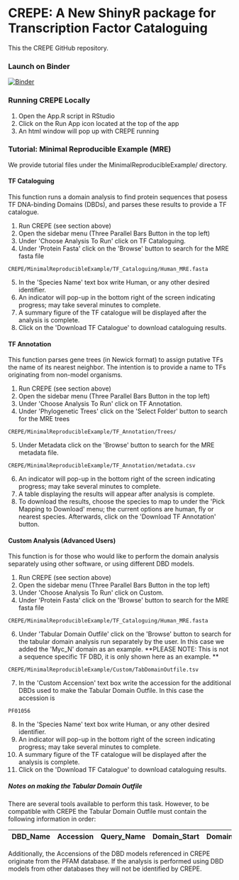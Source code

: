 # CREPE: A New ShinyR package for Transcription Factor Cataloguing 
This the CREPE GitHub repository. 

### Launch on Binder
[![Binder](https://mybinder.org/badge_logo.svg)](https://mybinder.org/v2/gh/dirostri/CREPE/HEAD/?urlpath=rstudio)

### Running CREPE Locally
1. Open the App.R script in RStudio
2. Click on the Run App icon located at the top of the app
3. An html window will pop up with CREPE running

### Tutorial: Minimal Reproducible Example (MRE)
We provide tutorial files under the MinimalReproducibleExample/ directory.

#### TF Cataloguing
This function runs a domain analysis to find protein sequences that posess TF DNA-binding Domains (DBDs), and parses these results to provide a TF catalogue. 

1. Run CREPE (see section above)
2. Open the sidebar menu (Three Parallel Bars Button in the top left)
3. Under 'Choose Analysis To Run' click on TF Cataloguing. 
4. Under 'Protein Fasta' click on the 'Browse' button to search for the MRE fasta file
```
CREPE/MinimalReproducibleExample/TF_Cataloguing/Human_MRE.fasta
```
5. In the 'Species Name' text box write Human, or any other desired identifier. 
6. An indicator will pop-up in the bottom right of the screen indicating progress; may take several minutes to complete. 
7. A summary figure of the TF catalogue will be displayed after the analysis is complete. 
8. Click on the 'Download TF Catalogue' to download cataloguing results. 

#### TF Annotation
This function parses gene trees (in Newick format) to assign putative TFs the name of its nearest neighbor. The intention is to provide a name to TFs originating from non-model organisms. 

1. Run CREPE (see section above)
2. Open the sidebar menu (Three Parallel Bars Button in the top left)
3. Under 'Choose Analysis To Run' click on TF Annotation.
4. Under 'Phylogenetic Trees' click on the 'Select Folder' button to search for the MRE trees
```
CREPE/MinimalReproducibleExample/TF_Annotation/Trees/
```
5. Under Metadata click on the 'Browse' button to search for the MRE metadata file.
```
CREPE/MinimalReproducibleExample/TF_Annotation/metadata.csv
```
6. An indicator will pop-up in the bottom right of the screen indicating progress; may take several minutes to complete. 
7.  A table displaying the results will appear after analysis is complete. 
8.  To download the results, choose the species to map to under the 'Pick Mapping to Download' menu; the current options are human, fly or nearest species. Afterwards, click on the 'Download TF Annotation' button.

#### Custom Analysis (Advanced Users)
This function is for those who would like to perform the domain analysis separately using other software, or using different DBD models. 

1. Run CREPE (see section above)
2. Open the sidebar menu (Three Parallel Bars Button in the top left)
3. Under 'Choose Analysis To Run' click on Custom.
4. Under 'Protein Fasta' click on the 'Browse' button to search for the MRE fasta file
```
CREPE/MinimalReproducibleExample/TF_Cataloguing/Human_MRE.fasta
```
6. Under 'Tabular Domain Outfile' click on the 'Browse' button to search for the tabular domain analysis run separately by the user. In this case we added the 'Myc_N' domain as an example. 
**PLEASE NOTE: This is not a sequence specific TF DBD, it is only shown here as an example. **
```
CREPE/MinimalReproducibleExample/Custom/TabDomainOutfile.tsv
```
7. In the 'Custom Accension' text box write the accession for the additional DBDs used to make the Tabular Domain Outfile. In this case the accession is
```
PF01056
```
8. In the 'Species Name' text box write Human, or any other desired identifier. 
9. An indicator will pop-up in the bottom right of the screen indicating progress; may take several minutes to complete. 
10. A summary figure of the TF catalogue will be displayed after the analysis is complete.
11. Click on the 'Download TF Catalogue' to download cataloguing results.

##### Notes on making the Tabular Domain Outfile
There are several tools available to perform this task. However, to be compatible with CREPE the Tabular Domain Outfile must contain the following information in order: 

| DBD_Name        | Accession     | Query_Name   | Domain_Start   | Domain_Start   |
| ---------------:|:-------------:|-------------:|---------------:|---------------:|

Additionally, the Accensions of the DBD models referenced in CREPE originate from the PFAM database. If the analysis is performed using DBD models from other databases they will not be identified by CREPE. 








